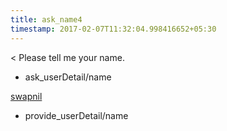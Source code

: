 ```yaml
---
title: ask_name4
timestamp: 2017-02-07T11:32:04.998416652+05:30
---
```


< Please tell me your name.
* ask_userDetail/name

[swapnil](name)
* provide_userDetail/name
